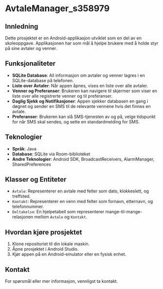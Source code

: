 # AvtaleManager_s358979

## Innledning

Dette prosjektet er en Android-applikasjon utviklet som en del av en skoleoppgave. Applikasjonen har som mål å hjelpe brukere med å holde styr på sine avtaler og venner.

## Funksjonaliteter

- **SQLite Database**: All informasjon om avtaler og venner lagres i en SQLite-database på telefonen.
- **Liste over Avtaler**: Når appen åpnes, vises en liste over alle avtaler.
- **Venner og Preferanser**: Brukeren kan navigere til skjermer som viser en liste over alle registrerte venner og til preferanser.
- **Daglig Sjekk og Notifikasjoner**: Appen sjekker databasen en gang i døgnet og sender en SMS til de relevante vennene hvis det finnes en avtale.
- **Preferanser**: Brukeren kan slå SMS-tjenesten av og på, velge tidspunkt for når SMS skal sendes, og sette en standardmelding for SMS.

## Teknologier

- **Språk**: Java
- **Database**: SQLite via Room-biblioteket
- **Andre Teknologier**: Android SDK, BroadcastReceivers, AlarmManager, SharedPreferences

## Klasser og Entiteter

- `Avtale`: Representerer en avtale med felter som dato, klokkeslett, og treffsted.
- `Kontakt`: Representerer en venn med felter som fornavn, etternavn, og telefonnummer.
- `Deltakelse`: En hjelpetabell som representerer mange-til-mange-relasjonen mellom `Avtale` og `Kontakt`.

## Hvordan kjøre prosjektet

1. Klone repositoriet til din lokale maskin.
2. Åpne prosjektet i Android Studio.
3. Kjør appen på en Android-emulator eller en fysisk enhet.

## Kontakt

For spørsmål eller mer informasjon, vennligst ta kontakt.
